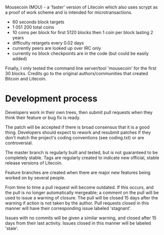Mousecoin (MOU) - a 'faster' version of Litecoin which also uses scrypt
as a proof of work scheme and is intended for microtransactions.
 - 60 seconds block targets
 - 1 051 200 total coins
 - 10 coins per block for first 5120 blocks then 1 coin per block lasting 2 years
 - difficulty retargets every 0.02 days
 - currently peers are looked up over IRC only
 - currently no block checkpoints are in the code (but could be easily
   added)


Finally, I only tested the command line server/tool 'mousecoin' for the
first 30 blocks. Credits go to the original authors/communities that
created Bitcoin and Litecoin.

Development process
===================

Developers work in their own trees, then submit pull requests when
they think their feature or bug fix is ready.

The patch will be accepted if there is broad consensus that it is a
good thing.  Developers should expect to rework and resubmit patches
if they don't match the project's coding conventions (see coding.txt)
or are controversial.

The master branch is regularly built and tested, but is not guaranteed
to be completely stable. Tags are regularly created to indicate new
official, stable release versions of Litecoin.

Feature branches are created when there are major new features being
worked on by several people.

From time to time a pull request will become outdated. If this occurs, and
the pull is no longer automatically mergeable; a comment on the pull will
be used to issue a warning of closure. The pull will be closed 15 days
after the warning if action is not taken by the author. Pull requests closed
in this manner will have their corresponding issue labeled 'stagnant'.

Issues with no commits will be given a similar warning, and closed after
15 days from their last activity. Issues closed in this manner will be 
labeled 'stale'.
